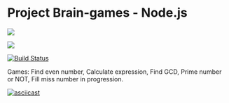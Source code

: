 # Project Brain-games - Node.js

<a href="https://codeclimate.com/github/codeclimate/codeclimate/maintainability"><img src="https://api.codeclimate.com/v1/badges/a99a88d28ad37a79dbf6/maintainability" /></a>

<a href="https://codeclimate.com/github/codeclimate/codeclimate/test_coverage"><img src="https://api.codeclimate.com/v1/badges/a99a88d28ad37a79dbf6/test_coverage" /></a>

[![Build Status](https://travis-ci.org/pravdorin/backend-project-lvl1.svg?branch=master)](https://travis-ci.org/pravdorin/backend-project-lvl1)

Games: Find even number, Calculate expression, Find GCD, Prime number or NOT, Fill miss number in progression.

[![asciicast](https://asciinema.org/a/7RJlYpZSDIjTRfLyx0yZIk2Nl.svg)](https://asciinema.org/a/7RJlYpZSDIjTRfLyx0yZIk2Nl)
